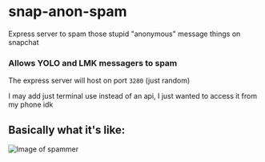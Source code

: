 # snap-anon-spam

Express server to spam those stupid "anonymous" message things on snapchat

### Allows YOLO and LMK messagers to spam

The express server will host on port `3280` (just random)

I may add just terminal use instead of an api, I just wanted to access it from my phone idk

## Basically what it's like:
![Image of spammer](https://cdn.discordapp.com/attachments/750179841906573392/761756921790464010/image0.png)

